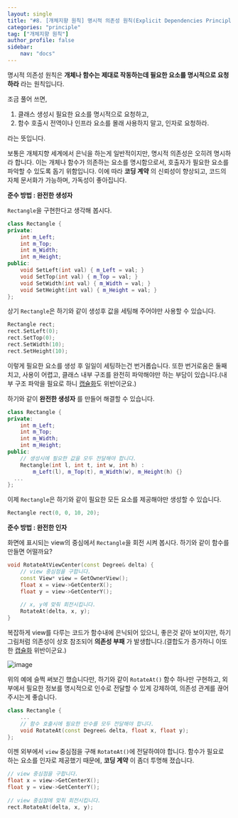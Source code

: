 ```yaml
---
layout: single
title: "#8. [개체지향 원칙] 명시적 의존성 원칙(Explicit Dependencies Principle)"
categories: "principle"
tag: ["개체지향 원칙"]
author_profile: false
sidebar: 
    nav: "docs"
---
```


명시적 의존성 원칙은 **개체나 함수는 제대로 작동하는데 필요한 요소를 명시적으로 요청하라** 라는 원칙입니다.

조금 풀어 쓰면,

1. 클래스 생성시 필요한 요소를 명시적으로 요청하고,
2. 함수 호출시 전역이나 인프라 요소를 몰래 사용하지 말고, 인자로 요청하라.

라는 뜻입니다. 

보통은 개체지향 세계에서 은닉을 하는게 일반적이지만, 명시적 의존성은 오히려 명시하라 합니다. 이는 개체나 함수가 의존하는 요소를 명시함으로서, 호출자가 필요한 요소를 파악할 수 있도록 돕기 위함입니다. 이에 따라 **코딩 계약** 의 신뢰성이 향상되고, 코드의 자체 문서화가 가능하며, 가독성이 좋아집니다.

**준수 방법 : 완전한 생성자**

`Rectangle`을 구현한다고 생각해 봅시다.

```cpp
class Rectangle {
private:
    int m_Left;
    int m_Top;
    int m_Width;
    int m_Height;
public:
    void SetLeft(int val) { m_Left = val; }
    void SetTop(int val) { m_Top = val; }
    void SetWidth(int val) { m_Width = val; }
    void SetHeight(int val) { m_Height = val; }
};
```

상기 `Rectangle`은 하기와 같이 생성후 값을 세팅해 주어야만 사용할 수 있습니다.

```cpp
Rectangle rect;
rect.SetLeft(0);
rect.SetTop(0);
rect.SetWidth(10);
rect.SetHeight(10);
```

이렇게 필요한 요소를 생성 후 일일이 세팅하는건 번거롭습니다. 또한 번거로움은 둘째치고, 사용이 어렵고, 클래스 내부 구조를 완전히 파악해야만 하는 부담이 있습니다.(내부 구조 파악을 필요로 하니 [캡슐화](https://tango1202.github.io/principle/principle-encapsulation/)도 위반이군요.)

하기와 같이 **완전한 생성자** 를 만들어 해결할 수 있습니다.

```cpp
class Rectangle {
private:
    int m_Left;
    int m_Top;
    int m_Width;
    int m_Height;
public:
    // 생성시에 필요한 값을 모두 전달해야 합니다.
    Rectangle(int l, int t, int w, int h) : 
        m_Left(l), m_Top(t), m_Width(w), m_Height(h) {}
  ...
};
```

이제 `Rectangle`은 하기와 같이 필요한 모든 요소를 제공해야만 생성할 수 있습니다.

```cpp
Rectangle rect(0, 0, 10, 20);
```

**준수 방법 : 완전한 인자**

화면에 표시되는 view의 중심에서 `Rectangle`을 회전 시켜 봅시다. 하기와 같이 함수를 만들면 어떨까요?

```cpp
void RotateAtViewCenter(const Degree& delta) {
    // view 중심점을 구합니다.
    const View* view = GetOwnerView();
    float x = view->GetCenterX();
    float y = view->GetCenterY();
    
    // x, y에 맞춰 회전시킵니다.
    RotateAt(delta, x, y);
} 
```
복잡하게 view를 다루는 코드가 함수내에 은닉되어 있으니, 좋은것 같아 보이지만, 하기 그림처럼 의존성이 상호 참조되어 **의존성 부패** 가 발생합니다.(결합도가 증가하니 이또한 [캡슐화](https://tango1202.github.io/principle/principle-encapsulation/) 위반이군요.)

![image](https://github.com/tango1202/tango1202.github.io/assets/133472501/2f02246b-fd3f-4669-8f1c-0272fcdda58f)

위의 예에 슬쩍 써보긴 했습니다만, 하기와 같이 `RotateAt()` 함수 하나만 구현하고, 외부에서 필요한 정보를 명시적으로 인수로 전달할 수 있게 강제하여, 의존성 관계를 끊어주시는게 좋습니다. 

```cpp
class Rectangle {
    ...
    // 함수 호출시에 필요한 인수를 모두 전달해야 합니다.
    void RotateAt(const Degree& delta, float x, float y);
};
```

이젠 외부에서 `view` 중심점을 구해 `RotateAt()`에 전달하여야 합니다. 함수가 필요로 하는 요소를 인자로 제공했기 때문에, **코딩 계약** 이 좀더 투명해 졌습니다. 

```cpp
// view 중심점을 구합니다.
float x = view->GetCenterX();
float y = view->GetCenterY();
    
// view 중심점에 맞춰 회전시킵니다.
rect.RotateAt(delta, x, y); 
```
